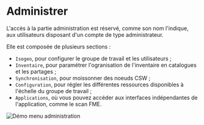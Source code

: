# Administrer

L&apos;accès à la partie administration est réservé, comme son nom l&apos;indique, aux utilisateurs disposant d&apos;un compte de type administrateur.

Elle est composée de plusieurs sections :
*  `Isogeo`, pour configurer le groupe de travail et les utilisateurs ;
*  `Inventaire`, pour paramétrer l&apos;ogranisation de l&apos;inventaire en catalogues et les partages ;
*  `Synchronisation`, pour moissonner des noeuds CSW ;
*  `Configuration`, pour régler les différentes ressources disponibles à l&apos;échelle du groupe de travail ;
*  `Applications`, où vous pouvez accéder aux interfaces indépendantes de l&apos;application, comme le scan FME.

![Démo menu administration](/images/adm_tour_menus.gif "Tour guidé de l&apos;administration")
